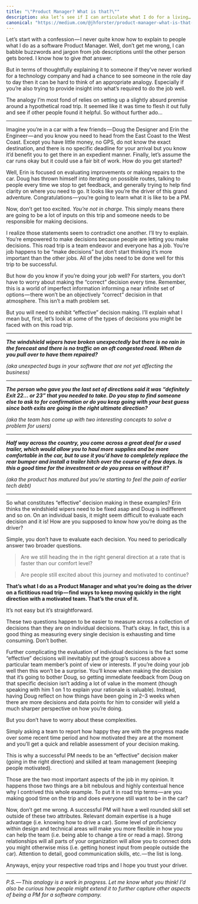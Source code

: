 ```yaml
---
title: "\"Product Manager? What is that?\""
description: aka let’s see if I can articulate what I do for a living…
canonical: "https://medium.com/@jhforster/product-manager-what-is-that-8d9861c4af22"
---
```


Let’s start with a confession — I never quite know how to explain to people what I do as a software Product Manager. Well, don’t get me wrong, I can babble buzzwords and jargon from job descriptions until the other person gets bored. I know how to give *that* answer.

But in terms of thoughtfully explaining it to someone if they’ve never worked for a technology company and had a chance to see someone in the role day to day then it can be hard to think of an appropriate analogy. Especially if you’re also trying to provide insight into what’s required to do the job well.

The analogy I’m most fond of relies on setting up a slightly absurd premise around a hypothetical road trip. It seemed like it was time to flesh it out fully and see if other people found it helpful. So without further ado…

***

Imagine you’re in a car with a few friends — Doug the Designer and Erin the Engineer — and you know you need to head from the East Coast to the West Coast. Except you have little money, no GPS, do not know the exact destination, and there is no specific deadline for your arrival but you know it’d benefit you to get there in an expedient manner. Finally, let’s assume the car runs okay but it could use a fair bit of work. How do you get started?

Well, Erin is focused on evaluating improvements or making repairs to the car. Doug has thrown himself into iterating on possible routes, talking to people every time we stop to get feedback, and generally trying to help find clarity on where you need to go. It looks like you’re the driver of this grand adventure. Congratulations — you’re going to learn what it is like to be a PM.

Now, don’t get too excited. *You’re not in charge.* This simply means there are going to be a lot of inputs on this trip and someone needs to be responsible for making decisions.

I realize those statements seem to contradict one another. I’ll try to explain. You’re empowered to make decisions because people are letting you make decisions. This road trip is a team endeavor and everyone has a job. You’re job happens to be “make decisions” but don’t start thinking it’s more important than the other jobs. All of the jobs need to be done well for this trip to be successful.

But how do you know if you’re doing your job well? For starters, you don’t have to worry about making the “correct” decision every time. Remember, this is a world of imperfect information informing a near infinite set of options — there won’t be an objectively “correct” decision in that atmosphere. This isn’t a math problem set.

But you will need to exhibit “effective” decision making. I’ll explain what I mean but, first, let’s look at some of the types of decisions you might be faced with on this road trip.

***

***The windshield wipers have broken unexpectedly but there is no rain in the forecast and there is no traffic on an oft congested road. When do you pull over to have them repaired?***

*(aka unexpected bugs in your software that are not yet affecting the business)*

***

***The person who gave you the last set of directions said it was “definitely Exit 22… or 23” that you needed to take. Do you stop to find someone else to ask to for confirmation or do you keep going with your best guess since both exits are going in the right ultimate direction?***

*(aka the team has come up with two interesting concepts to solve a problem for users)*

***

***Half way across the country, you come across a great deal for a used trailer, which would allow you to haul more supplies and be more comfortable in the car, but to use it you’d have to completely replace the rear bumper and install a trailer hitch over the course of a few days. Is this a good time for the investment or do you press on without it?***

*(aka the product has matured but you’re starting to feel the pain of earlier tech debt)*

***

So what constitutes “effective” decision making in these examples? Erin thinks the windshield wipers need to be fixed asap and Doug is indifferent and so on. On an individual basis, it might seem difficult to evaluate each decision and it is! How are you supposed to know how you’re doing as the driver?

Simple, you don’t have to evaluate each decision. You need to periodically answer two broader questions.

> Are we still heading the in the right general direction at a rate that is faster than our comfort level?

> Are people still excited about this journey and motivated to continue?

**That’s what I do as a Product Manager and what you’re doing as the driver on a fictitious road trip — find ways to keep moving quickly in the right direction with a motivated team. That’s the crux of it.**

It’s not easy but it’s straightforward.

These two questions happen to be easier to measure across a collection of decisions than they are on individual decisions. That’s okay. In fact, this is a good thing as measuring every single decision is exhausting and time consuming. Don’t bother.

Further complicating the evaluation of individual decisions is the fact some “effective” decisions will inevitably put the group’s success above a particular team member’s point of view or interests. If you’re doing your job well then this won’t be a surprise. You’ll know when making the decision that it’s going to bother Doug, so getting immediate feedback from Doug on that specific decision isn’t adding a lot of value in the moment (though speaking with him 1 on 1 to explain your rationale is valuable). Instead, having Doug reflect on how things have been going in 2–3 weeks when there are more decisions and data points for him to consider will yield a much sharper perspective on how you’re doing.

But you don’t have to worry about these complexities.

Simply asking a team to report how happy they are with the progress made over some recent time period and how motivated they are at the moment and you’ll get a quick and reliable assessment of your decision making.

This is why a successful PM needs to be an “effective” decision maker (going in the right direction) and skilled at team management (keeping people motivated).

Those are the two most important aspects of the job in my opinion. It happens those two things are a bit nebulous and highly contextual hence why I contrived this whole example. To put it in road trip terms — are you making good time on the trip and does everyone still want to be in the car?

Now, don’t get me wrong. A successful PM will have a well rounded skill set outside of these two attributes. Relevant domain expertise is a huge advantage (i.e. knowing how to drive a car). Some level of proficiency within design and technical areas will make you more flexible in how you can help the team (i.e. being able to change a tire or read a map). Strong relationships will all parts of your organization will allow you to connect dots you might otherwise miss (i.e. getting honest input from people outside the car). Attention to detail, good communication skills, etc. — the list is long.

Anyways, enjoy your respective road trips and I hope you trust your driver.

***

*P.S. — This analogy is a work in progress. Let me know what you think! I’d also be curious how people might extend it to further capture other aspects of being a PM for a software company.*
